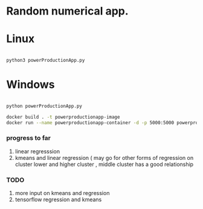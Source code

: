 # Random numerical app.

# Linux
```bash

python3 powerProductionApp.py
```

# Windows
```bash

python powerProductionApp.py
```

```bash
docker build . -t powerproductionapp-image
docker run --name powerproductionapp-container -d -p 5000:5000 powerproductionapp-image
```


### progress to far 
 1. linear regresssion
 2. kmeans and linear regression ( may go for other forms of regression on cluster lower and higher cluster , middle cluster has a good relationship 


### TODO 

 1. more input on kmeans and regression
 2. tensorflow regression and kmeans 
 